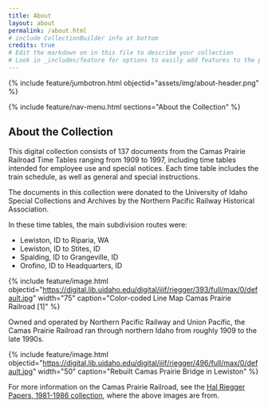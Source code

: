 ```yaml
---
title: About
layout: about
permalink: /about.html
# include CollectionBuilder info at bottom
credits: true
# Edit the markdown on in this file to describe your collection
# Look in _includes/feature for options to easily add features to the page
---
```


{% include feature/jumbotron.html objectid="assets/img/about-header.png" %} 

{% include feature/nav-menu.html sections="About the Collection" %}

## About the Collection

This digital collection consists of 137 documents from the Camas Prairie Railroad Time Tables ranging from 1909 to 1997, including time tables intended for employee use and special notices. Each time table includes the train schedule, as well as general and special instructions. 

The documents in this collection were donated to the University of Idaho Special Collections and Archives by the Northern Pacific Railway Historical Association.

In these time tables, the main subdivision routes were:
- Lewiston, ID to Riparia, WA
- Lewiston, ID to Stites, ID
- Spalding, ID to Grangeville, ID
- Orofino, ID to Headquarters, ID

{% include feature/image.html objectid="https://digital.lib.uidaho.edu/digital/iiif/riegger/393/full/max/0/default.jpg" width="75" caption="Color-coded Line Map Camas Prairie Railroad [1]" %} 

Owned and operated by Northern Pacific Railway and Union Pacific, the Camas Prairie Railroad ran through northern Idaho from roughly 1909 to the late 1990s. 

{% include feature/image.html objectid="https://digital.lib.uidaho.edu/digital/iiif/riegger/496/full/max/0/default.jpg" width="50" caption="Rebuilt Camas Prairie Bridge in Lewiston" %} 

For more information on the Camas Prairie Railroad, see the [Hal Riegger Papers, 1981-1986 collection](https://www.lib.uidaho.edu/digital/riegger/browse.html#camas), where the above images are from.



